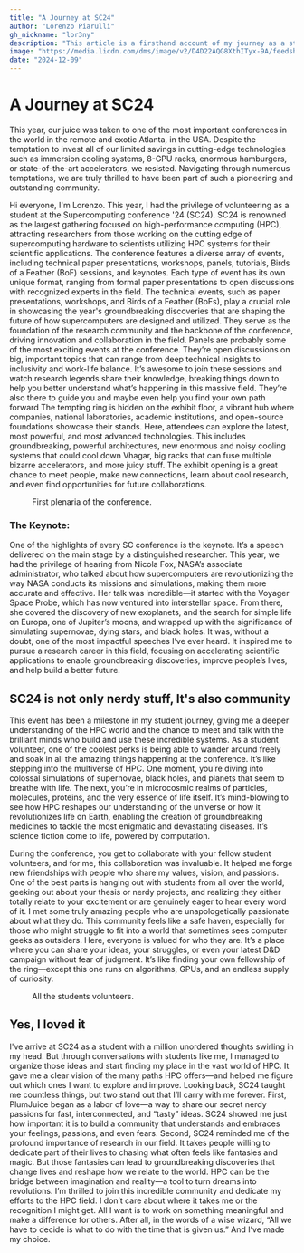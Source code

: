 ```yaml
---
title: "A Journey at SC24"
author: "Lorenzo Piarulli"
gh_nickname: "lor3ny"
description: "This article is a firsthand account of my journey as a student volunteer at the Supercomputing Conference 2024 (SC24), the largest event dedicated to high-performance computing (HPC). It explores the technical innovations, inspiring keynotes, and collaborative spirit that make SC a unique experience. Through personal anecdotes, I share how the conference helped me organize my thoughts, connect with like-minded peers, and discover my path in the vast world of HPC. From the awe of seeing groundbreaking technologies to the importance of building a supportive community."
image: "https://media.licdn.com/dms/image/v2/D4D22AQG8XthITyx-9A/feedshare-shrink_2048_1536/feedshare-shrink_2048_1536/0/1733404270188?e=1736380800&v=beta&t=CdUYx0NBso8HVul7hHwNqaTe0HPPhcUdOw5g88Kj-iw"
date: "2024-12-09"
---
```


# A Journey at SC24

This year, our juice was taken to one of the most important conferences in the world in the remote and exotic Atlanta, in the USA. Despite the temptation to invest all of our limited savings in cutting-edge technologies such as immersion cooling systems, 8-GPU racks, enormous hamburgers, or state-of-the-art accelerators, we resisted. Navigating through numerous temptations, we are truly thrilled to have been part of such a pioneering and outstanding community.

Hi everyone, I'm Lorenzo. This year, I had the privilege of volunteering as a student at the Supercomputing conference '24 (SC24). SC24 is renowned as the largest gathering focused on high-performance computing (HPC), attracting researchers from those working on the cutting edge of supercomputing hardware to scientists utilizing HPC systems for their scientific applications. The conference features a diverse array of events, including technical paper presentations, workshops, panels, tutorials, Birds of a Feather (BoF) sessions, and keynotes. Each type of event has its own unique format, ranging from formal paper presentations to open discussions with recognized experts in the field. The technical events, such as paper presentations, workshops, and Birds of a Feather (BoFs), play a crucial role in showcasing the year's groundbreaking discoveries that are shaping the future of how supercomputers are designed and utilized. They serve as the foundation of the research community and the backbone of the conference, driving innovation and collaboration in the field.
Panels are probably some of the most exciting events at the conference. They’re open discussions on big, important topics that can range from deep technical insights to inclusivity and work-life balance. It’s awesome to join these sessions and watch research legends share their knowledge, breaking things down to help you better understand what’s happening in this massive field. They’re also there to guide you and maybe even help you find your own path forward
The tempting ring is hidden on the exhibit floor, a vibrant hub where companies, national laboratories, academic institutions, and open-source foundations showcase their stands. Here, attendees can explore the latest, most powerful, and most advanced technologies. This includes groundbreaking, powerful architectures, new enormous and noisy cooling systems that could cool down Vhagar, big racks that can fuse multiple bizarre accelerators, and more juicy stuff. The exhibit opening is a great chance to meet people, make new connections, learn about cool research, and even find opportunities for future collaborations.

<figure>
    <img src="https://media.licdn.com/dms/image/v2/D4D22AQG8XthITyx-9A/feedshare-shrink_2048_1536/feedshare-shrink_2048_1536/0/1733404270188?e=1736380800&v=beta&t=CdUYx0NBso8HVul7hHwNqaTe0HPPhcUdOw5g88Kj-iw" alt="">
    <figcaption>First plenaria of the conference.</figcaption>
</figure>

### The Keynote:

One of the highlights of every SC conference is the keynote. It’s a speech delivered on the main stage by a distinguished researcher. This year, we had the privilege of hearing from Nicola Fox, NASA’s associate administrator, who talked about how supercomputers are revolutionizing the way NASA conducts its missions and simulations, making them more accurate and effective.
Her talk was incredible—it started with the Voyager Space Probe, which has now ventured into interstellar space. From there, she covered the discovery of new exoplanets, and the search for simple life on Europa, one of Jupiter’s moons, and wrapped up with the significance of simulating supernovae, dying stars, and black holes.
It was, without a doubt, one of the most impactful speeches I’ve ever heard. It inspired me to pursue a research career in this field, focusing on accelerating scientific applications to enable groundbreaking discoveries, improve people’s lives, and help build a better future.

## SC24 is not only nerdy stuff, It's also community

This event has been a milestone in my student journey, giving me a deeper understanding of the HPC world and the chance to meet and talk with the brilliant minds who build and use these incredible systems. As a student volunteer, one of the coolest perks is being able to wander around freely and soak in all the amazing things happening at the conference.
It’s like stepping into the multiverse of HPC. One moment, you’re diving into colossal simulations of supernovae, black holes, and planets that seem to breathe with life. The next, you’re in microcosmic realms of particles, molecules, proteins, and the very essence of life itself. It’s mind-blowing to see how HPC reshapes our understanding of the universe or how it revolutionizes life on Earth, enabling the creation of groundbreaking medicines to tackle the most enigmatic and devastating diseases. It’s science fiction come to life, powered by computation.

During the conference, you get to collaborate with your fellow student volunteers, and for me, this collaboration was invaluable. It helped me forge new friendships with people who share my values, vision, and passions. One of the best parts is hanging out with students from all over the world, geeking out about your thesis or nerdy projects, and realizing they either totally relate to your excitement or are genuinely eager to hear every word of it.
I met some truly amazing people who are unapologetically passionate about what they do. This community feels like a safe haven, especially for those who might struggle to fit into a world that sometimes sees computer geeks as outsiders. Here, everyone is valued for who they are. It’s a place where you can share your ideas, your struggles, or even your latest D&D campaign without fear of judgment. It’s like finding your own fellowship of the ring—except this one runs on algorithms, GPUs, and an endless supply of curiosity.

<figure>
    <img src="https://media.licdn.com/dms/image/v2/D4D22AQG6l08wlSiQ7w/feedshare-shrink_2048_1536/feedshare-shrink_2048_1536/0/1733404277053?e=1736380800&v=beta&t=b5A2LSf-9MMTi3MVCP2nh3c8c7imGeroHz4sBDjNc80" alt="">
    <figcaption>All the students volunteers.</figcaption>
</figure>

## Yes, I loved it

I've arrive at SC24 as a student with a million unordered thoughts swirling in my head. But through conversations with students like me, I managed to organize those ideas and start finding my place in the vast world of HPC. It gave me a clear vision of the many paths HPC offers—and helped me figure out which ones I want to explore and improve.
Looking back, SC24 taught me countless things, but two stand out that I’ll carry with me forever. First, PlumJuice began as a labor of love—a way to share our secret nerdy passions for fast, interconnected, and “tasty” ideas. SC24 showed me just how important it is to build a community that understands and embraces your feelings, passions, and even fears.
Second, SC24 reminded me of the profound importance of research in our field. It takes people willing to dedicate part of their lives to chasing what often feels like fantasies and magic. But those fantasies can lead to groundbreaking discoveries that change lives and reshape how we relate to the world. HPC can be the bridge between imagination and reality—a tool to turn dreams into revolutions.
I’m thrilled to join this incredible community and dedicate my efforts to the HPC field. I don’t care about where it takes me or the recognition I might get. All I want is to work on something meaningful and make a difference for others. After all, in the words of a wise wizard, “All we have to decide is what to do with the time that is given us.” And I’ve made my choice.

